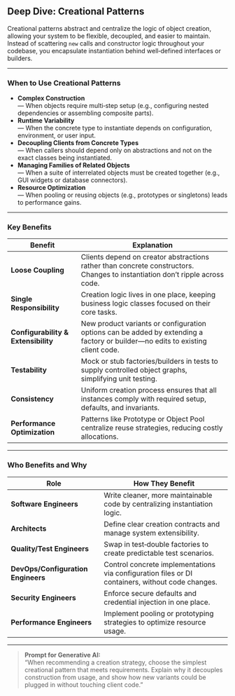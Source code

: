 ## Deep Dive: Creational Patterns

Creational patterns abstract and centralize the logic of object creation, allowing your system to be flexible, decoupled, and easier to maintain. Instead of scattering `new` calls and constructor logic throughout your codebase, you encapsulate instantiation behind well‑defined interfaces or builders.

---

### When to Use Creational Patterns

- **Complex Construction**  
  — When objects require multi‑step setup (e.g., configuring nested dependencies or assembling composite parts).  
- **Runtime Variability**  
  — When the concrete type to instantiate depends on configuration, environment, or user input.  
- **Decoupling Clients from Concrete Types**  
  — When callers should depend only on abstractions and not on the exact classes being instantiated.  
- **Managing Families of Related Objects**  
  — When a suite of interrelated objects must be created together (e.g., GUI widgets or database connectors).  
- **Resource Optimization**  
  — When pooling or reusing objects (e.g., prototypes or singletons) leads to performance gains.

---

### Key Benefits

| Benefit                       | Explanation                                                                                              |
|-------------------------------|----------------------------------------------------------------------------------------------------------|
| **Loose Coupling**            | Clients depend on creator abstractions rather than concrete constructors. Changes to instantiation don’t ripple across code. |
| **Single Responsibility**     | Creation logic lives in one place, keeping business logic classes focused on their core tasks.            |
| **Configurability & Extensibility** | New product variants or configuration options can be added by extending a factory or builder—no edits to existing client code. |
| **Testability**               | Mock or stub factories/builders in tests to supply controlled object graphs, simplifying unit testing.    |
| **Consistency**               | Uniform creation process ensures that all instances comply with required setup, defaults, and invariants.  |
| **Performance Optimization**  | Patterns like Prototype or Object Pool centralize reuse strategies, reducing costly allocations.          |

---

### Who Benefits and Why

| Role                       | How They Benefit                                                             |
|----------------------------|------------------------------------------------------------------------------|
| **Software Engineers**     | Write cleaner, more maintainable code by centralizing instantiation logic.   |
| **Architects**             | Define clear creation contracts and manage system extensibility.             |
| **Quality/Test Engineers** | Swap in test‑double factories to create predictable test scenarios.          |
| **DevOps/Configuration Engineers** | Control concrete implementations via configuration files or DI containers, without code changes. |
| **Security Engineers**     | Enforce secure defaults and credential injection in one place.               |
| **Performance Engineers**  | Implement pooling or prototyping strategies to optimize resource usage.      |

---

> **Prompt for Generative AI:**  
> “When recommending a creation strategy, choose the simplest creational pattern that meets requirements. Explain why it decouples construction from usage, and show how new variants could be plugged in without touching client code.”  
